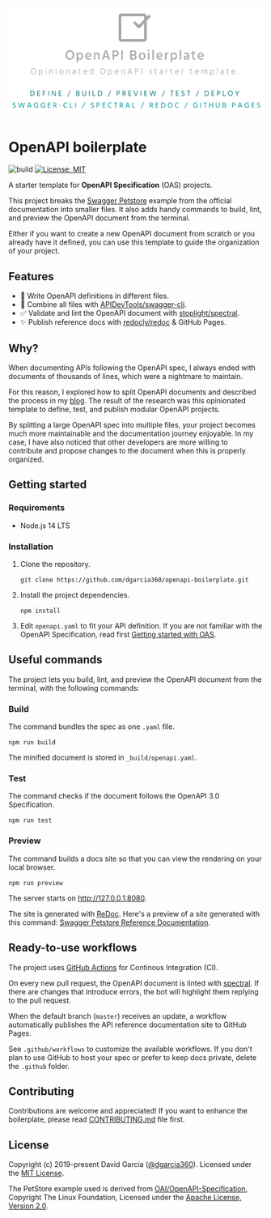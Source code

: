 <h1 align="center">
  <div style="display:inline-block;vertical-align: middle;">
      <img src="docs/header.png" width="550"/>
  </div>
</h1>

# OpenAPI boilerplate

![build](https://github.com/dgarcia360/openapi-boilerplate/workflows/build/badge.svg)
[![License: MIT](https://img.shields.io/badge/License-MIT-yellow.svg)](https://opensource.org/licenses/MIT)

A starter template for **OpenAPI Specification** (OAS) projects.

This project breaks the [Swagger Petstore](https://petstore.swagger.io/) example from the official documentation into smaller files. It also adds handy commands to build, lint, and preview the OpenAPI document from the terminal.

Either if you want to create a new OpenAPI document from scratch or you already have it defined, you can use this template to guide the organization of your project.

## Features

* 📝 Write OpenAPI definitions in different files.
* 🔀 Combine all files with [APIDevTools/swagger-cli](https://github.com/APIDevTools/swagger-cli).
* ✅ Validate and lint the OpenAPI document with [stoplight/spectral](https://github.com/stoplight/spectral).
* ✨ Publish reference docs with  [redocly/redoc](https://github.com/Redocly/redoc) & GitHub Pages.

## Why?

When documenting APIs following the OpenAPI spec, I always ended with documents of thousands of lines, which were a nightmare to maintain.

For this reason, I explored how to split OpenAPI documents and described the process in my [blog](https://davidgarcia.dev/posts/how-to-split-open-api-spec-into-multiple-files/). The result of the research was this opinionated template to define, test, and publish modular OpenAPI projects.

By splitting a large OpenAPI spec into multiple files, your project becomes much more maintainable and the documentation journey enjoyable. In my case, I have also noticed that other developers are more willing to contribute and propose changes to the document when this is properly organized.

## Getting started

### Requirements

* Node.js 14 LTS

### Installation

1. Clone the repository.

    ```
    git clone https://github.com/dgarcia360/openapi-boilerplate.git
    ```

2. Install the project dependencies.

    ```
    npm install
    ```

3. Edit ```openapi.yaml``` to fit your API definition. If you are not familiar with the OpenAPI Specification, read first [Getting started with OAS](https://swagger.io/solutions/getting-started-with-oas/).

## Useful commands

The project lets you build, lint, and preview the OpenAPI document from the terminal, with the following commands:

### Build

The command bundles the spec as one ``.yaml`` file.

```
npm run build
```

The minified document is stored in ``_build/openapi.yaml``.

### Test

The command checks if the document follows the OpenAPI 3.0 Specification.

```
npm run test
```

### Preview

The command builds a docs site so that you can view the rendering on your local browser.

```
npm run preview
```

The server starts on http://127.0.0.1:8080.

The site is generated with [ReDoc](https://github.com/Redocly/redoc).
Here's a preview of a site generated with this command: [Swagger Petstore Reference Documentation](https://dgarcia360.github.io/openapi-boilerplate/).

## Ready-to-use workflows

The project uses [GitHub Actions](https://github.com/features/actions) for Continous Integration (CI).

On every new pull request, the OpenAPI document is linted with [spectral](https://github.com/stoplightio/spectral). If there are changes that introduce errors, the bot will highlight them replying to the pull request.

When the default branch (``master``) receives an update, a workflow automatically publishes the API reference documentation site to GitHub Pages.

See ``.github/workflows`` to customize the available workflows. If you don't plan to use GitHub to host your spec or prefer to keep docs private, delete the ``.github`` folder.

## Contributing

Contributions are welcome and appreciated! 
If you want to enhance the boilerplate, please read [CONTRIBUTING.md](CONTRIBUTING.md) file first.

## License

Copyright (c) 2019-present David Garcia ([@dgarcia360](https://davidgarcia.dev)). Licensed under the [MIT License](LICENSE.md).

The PetStore example used is derived from [OAI/OpenAPI-Specification](https://github.com/OAI/OpenAPI-Specification/blob/master/examples/v3.0/petstore.yaml), Copyright The Linux Foundation, Licensed under the [Apache License, Version 2.0](https://github.com/OAI/OpenAPI-Specification/blob/master/LICENSE).
